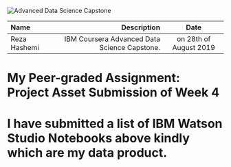 ![Advanced Data Science Capstone](https://images.youracclaim.com/images/00898a99-7e63-4203-b601-f063ee5f5018/Advanced%2BData%2BScience%2BCapstone.png)


| Name | Description | Date 
| :- |-------------: | :-:
|Reza Hashemi| IBM Coursera Advanced Data Science Capstone.  | on 28th of August 2019 |


# My Peer-graded Assignment: Project Asset Submission of Week 4

# I have submitted a list of IBM Watson Studio Notebooks above kindly which are my data product.

